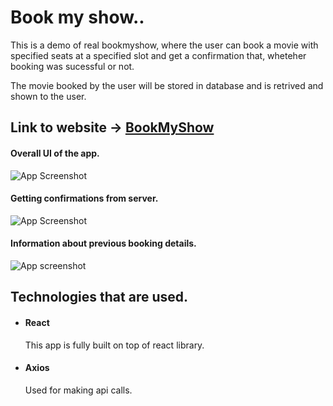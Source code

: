 # Book my show..

This is a demo of real bookmyshow, where the user can book a movie with specified seats at a specified slot and get a confirmation that, wheteher booking was sucessful or not.

The movie booked by the user will be stored in database and is retrived and shown to the user.

## Link to website -> [BookMyShow]()


#### Overall UI of the app.

![App Screenshot](https://snipboard.io/0wjuIV.jpg)

#### Getting confirmations from server.

![App Screenshot](https://snipboard.io/w4sgrK.jpg)

#### Information about previous booking details.

![App screenshot](https://snipboard.io/5h0bLa.jpg)


## Technologies that are used.

- #### React  
    This app is fully built on top of react library.
- #### Axios 
    Used for making api calls.